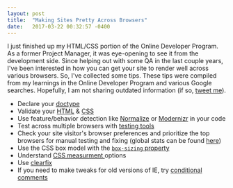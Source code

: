 ```yaml
---
layout: post
title:  "Making Sites Pretty Across Browsers"
date:   2017-03-22 00:32:57 -0400
---
```



I just finished up my HTML/CSS portion of the Online Developer Program. As a former Project Manager, it was eye-opening to see it from the development side. Since helping out with some QA in the last couple years, I've been interested in how you can get your site to render well across various browsers. So, I've collected some tips. These tips were compiled from my learnings in the Online Developer Program and various Google searches. Hopefully, I am not sharing outdated information (if so, [tweet me](https://twitter.com/daniellecroxton)). 

* Declare your [doctype](https://www.w3schools.com/tags/tag_doctype.asp)
* Validate your [HTML](https://validator.w3.org/) & [CSS](https://jigsaw.w3.org/css-validator/)
* Use feature/behavior detection like [Normalize](http://nicolasgallagher.com/about-normalize-css/) or [Modernizr](https://modernizr.com/) in your code
* Test across multiple browsers with [testing tools](http://mashable.com/2014/02/26/browser-testing-tools/#Qw6vvOQKsuqp)
* Check your site visitor's browser preferences and prioritize the top browsers for manual testing and fixing (global stats can be found [here](https://www.w3counter.com/globalstats.php))
* Use the CSS box model with the [`box-sizing` property](https://css-tricks.com/box-sizing/)
* Understand [CSS measurment ](http://thenewcode.com/775/Which-CSS-Measurements-To-Use-When)options
* Use [clearfix](https://css-tricks.com/snippets/css/clear-fix/)
* If you need to make tweaks for old versions of IE, try [conditional comments](https://msdn.microsoft.com/en-us/library/ms537512)
